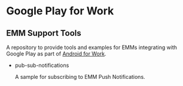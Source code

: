 # Google Play for Work
## EMM Support Tools

A repository to provide tools and examples for EMMs integrating with Google Play as part of [Android for Work](https://www.google.com/work/android/).

- pub-sub-notifications

  A sample for subscribing to EMM Push Notifications.
